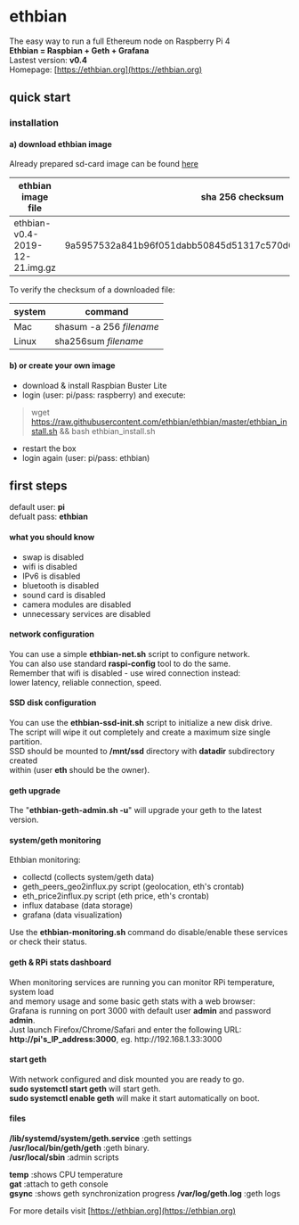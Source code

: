 # ethbian

The easy way to run a full Ethereum node on Raspberry Pi 4  
**Ethbian = Raspbian + Geth + Grafana**  
Lastest version: **v0.4**  
Homepage: [https://ethbian.org](https://ethbian.org)  

## quick start

### installation

#### a) download ethbian image

Already prepared sd-card image can be found [here](https://ethbian.org/downloads/ethbian-v0.4-2019-12-21.img.gz)

| ethbian image file             | sha 256 checksum                                                 |
| ------------------------------ | ---------------------------------------------------------------- |
| ethbian-v0.4-2019-12-21.img.gz | 9a5957532a841b96f051dabb50845d51317c570d0f8053a5d169906630f61a36 |

To verify the checksum of a downloaded file:

| system | command                  |
| ------ | ------------------------ |
| Mac    | shasum -a 256 _filename_ |
| Linux  | sha256sum _filename_     |

#### b) or create your own image

- download & install Raspbian Buster Lite
- login (user: pi/pass: raspberry) and execute:

> wget https://raw.githubusercontent.com/ethbian/ethbian/master/ethbian_install.sh && bash ethbian_install.sh

- restart the box
- login again (user: pi/pass: ethbian)

## first steps

default user: **pi**  
defualt pass: **ethbian**

#### what you should know

- swap is disabled
- wifi is disabled
- IPv6 is disabled
- bluetooth is disabled
- sound card is disabled
- camera modules are disabled
- unnecessary services are disabled

#### network configuration

You can use a simple **ethbian-net.sh** script to configure network.  
You can also use standard **raspi-config** tool to do the same.  
Remember that wifi is disabled - use wired connection instead:  
lower latency, reliable connection, speed.

#### SSD disk configuration

You can use the **ethbian-ssd-init.sh** script to initialize a new disk drive.  
The script will wipe it out completely and create a maximum size single partition.  
SSD should be mounted to **/mnt/ssd** directory with **datadir** subdirectory created  
within (user **eth** should be the owner).

#### geth upgrade

The "**ethbian-geth-admin.sh -u**" will upgrade your geth to the latest version.

#### system/geth monitoring

Ethbian monitoring:  
- collectd (collects system/geth data)  
- geth_peers_geo2influx.py script (geolocation, eth's crontab)  
- eth_price2influx.py script (eth price, eth's crontab)  
- influx database (data storage)  
- grafana (data visualization)  

Use the **ethbian-monitoring.sh** command do disable/enable these services  
or check their status.

#### geth & RPi stats dashboard

When monitoring services are running you can monitor RPi temperature, system load   
and memory usage and some basic geth stats with a web browser:  
Grafana is running on port 3000 with default user **admin** and password **admin**.  
Just launch Firefox/Chrome/Safari and enter the following URL:  
**http<nolink>://pi's_IP_address:3000**, eg. http<nolink>://192.168.1.33:3000

#### start geth

With network configured and disk mounted you are ready to go.  
**sudo systemctl start geth** will start geth.  
**sudo systemctl enable geth** will make it start automatically on boot.


#### files

**/lib/systemd/system/geth.service** :geth settings  
**/usr/local/bin/geth/geth** :geth binary.  
**/usr/local/sbin** :admin scripts

**temp** :shows CPU temperature  
**gat** :attach to geth console  
**gsync** :shows geth synchronization progress
**/var/log/geth.log** :geth logs

For more details visit [https://ethbian.org](https://ethbian.org)
